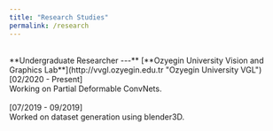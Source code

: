 ```yaml
---
title: "Research Studies"
permalink: /research
---
```

<br/>
**Undergraduate Researcher ---** [**Ozyegin University Vision and Graphics Lab**](http://vvgl.ozyegin.edu.tr "Ozyegin University VGL")
<br/>[02/2020 - Present]<br/>
Working on Partial Deformable ConvNets.
<br/>
<br/>[07/2019 - 09/2019]<br/>
Worked on dataset generation using blender3D.
